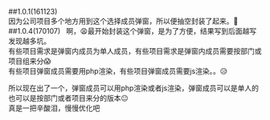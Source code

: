 ##1.0.1(161123)  
因为公司项目多个地方用到这个选择成员弹窗，所以便抽空封装了起来。:leaves:
##1.0.4(170107)  
啊，:weary:最开始封装这个弹窗，是为了方便，结果写到后面越写发现越多坑。                                                                     
有些项目需求是弹窗内成员为单人成员，有些项目需求是弹窗内成员需要按部门或项目组来分:scream:  
有些项目弹窗成员需要用php渲染，有些项目弹窗成员需要js渲染。。:disappointed_relieved:

所以现在出了一个，弹窗成员可以用php渲染或者js渲染，弹窗成员可以是单人的也可以是按部门或者项目来分的版本:neutral_face:  
真是一把辛酸泪，慢慢优化吧
